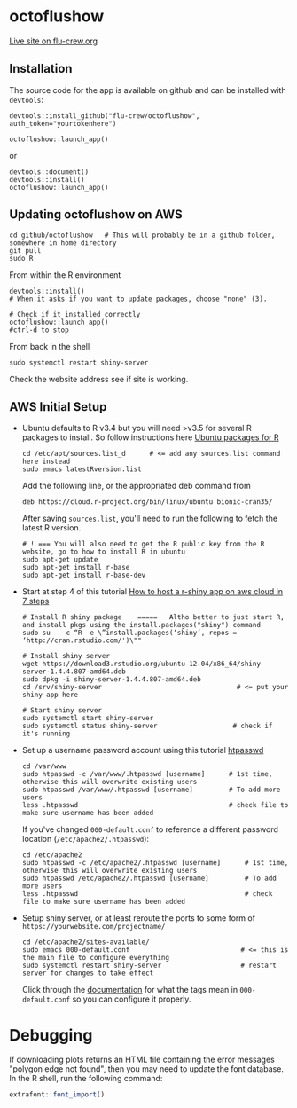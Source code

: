 # octoflushow

[Live site on flu-crew.org](https://flu-crew.org/)

## Installation

The source code for the app is available on github and can be installed with `devtools`:

```
devtools::install_github("flu-crew/octoflushow", auth_token="yourtokenhere")

octoflushow::launch_app()
```

or 

```
devtools::document()
devtools::install()
octoflushow::launch_app()
```

## Updating octoflushow on AWS

```
cd github/octoflushow   # This will probably be in a github folder, somewhere in home directory
git pull
sudo R
```

From within the R environment
```
devtools::install()
# When it asks if you want to update packages, choose "none" (3).

# Check if it installed correctly
octoflushow::launch_app()
#ctrl-d to stop 
```

From back in the shell

```
sudo systemctl restart shiny-server
```

Check the website address see if site is working.

## AWS Initial Setup

* Ubuntu defaults to R v3.4 but you will need >v3.5 for several R packages to install. So follow instructions here [Ubuntu packages for R](http://lib.stat.cmu.edu/R/CRAN/bin/linux/ubuntu/)

  ```
  cd /etc/apt/sources.list_d      # <= add any sources.list command here instead
  sudo emacs latestRversion.list
  ```
  
  Add the following line, or the appropriated deb command from 
  
  ```
  deb https://cloud.r-project.org/bin/linux/ubuntu bionic-cran35/
  ```
  
  After saving `sources.list`, you'll need to run the following to fetch the latest R version.
  
  ```
  # ! === You will also need to get the R public key from the R website, go to how to install R in ubuntu
  sudo apt-get update
  sudo apt-get install r-base
  sudo apt-get install r-base-dev
  ```

* Start at step 4 of this tutorial [How to host a r-shiny app on aws cloud in 7 steps](https://towardsdatascience.com/how-to-host-a-r-shiny-app-on-aws-cloud-in-7-simple-steps-5595e7885722)

  ```
  # Install R shiny package    =====   Altho better to just start R, and install pkgs using the install.packages("shiny") command
  sudo su — -c “R -e \”install.packages(‘shiny’, repos = ‘http://cran.rstudio.com/')\""     
  
  # Install shiny server
  wget https://download3.rstudio.org/ubuntu-12.04/x86_64/shiny-server-1.4.4.807-amd64.deb
  sudo dpkg -i shiny-server-1.4.4.807-amd64.deb
  cd /srv/shiny-server                                  # <= put your shiny app here
  
  # Start shiny server
  sudo systemctl start shiny-server      
  sudo systemctl status shiny-server                   # check if it's running  
  ```

* Set up a username password account using this tutorial [htpasswd](https://httpd.apache.org/docs/2.4/programs/htpasswd.html)

   ```
   cd /var/www
   sudo htpasswd -c /var/www/.htpasswd [username]      # 1st time, otherwise this will overwrite existing users
   sudo htpasswd /var/www/.htpasswd [username]         # To add more users
   less .htpasswd                                      # check file to make sure username has been added
   ```
   
   If you've changed `000-default.conf` to reference a different password location (`/etc/apache2/.htpasswd`):
   
   ```
   cd /etc/apache2
   sudo htpasswd -c /etc/apache2/.htpasswd [username]      # 1st time, otherwise this will overwrite existing users
   sudo htpasswd /etc/apache2/.htpasswd [username]         # To add more users
   less .htpasswd                                          # check file to make sure username has been added
   ```
   
 * Setup shiny server, or at least reroute the ports to some form of  `https://yourwebsite.com/projectname/`
 
   ```
   cd /etc/apache2/sites-available/
   sudo emacs 000-default.conf                            # <= this is the main file to configure everything
   sudo systemctl restart shiny-server                    # restart server for changes to take effect
   ```
   
   Click through the [documentation](https://httpd.apache.org/docs/2.4/mod/directives.html) for what the tags mean in `000-default.conf` so you can configure it properly.

# Debugging

If downloading plots returns an HTML file containing the error messages
"polygon edge not found", then you may need to update the font database. In the
R shell, run the following command:

```R
extrafont::font_import()
```
